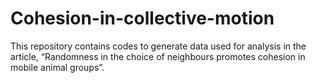 # Cohesion-in-collective-motion

This repository contains codes to generate data used for analysis in the article, “Randomness in the choice of neighbours promotes cohesion in mobile animal groups”.

## 
